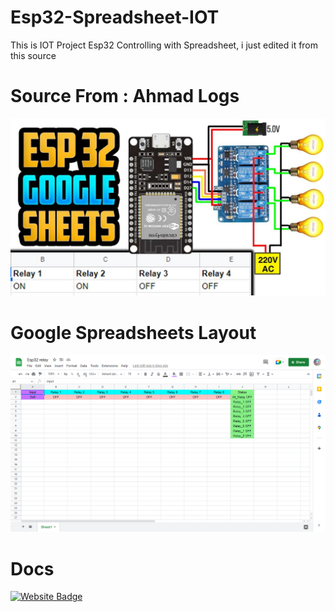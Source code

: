 # Esp32-Spreadsheet-IOT
This is IOT Project Esp32 Controlling with Spreadsheet, i just edited it from this source
# Source From : Ahmad Logs
[![Watch the video](./image/yem5EysVlochd.jpg)](https://www.youtube.com/watch?v=yem5EysVloc&ab_channel=AhmadLogs)
# Google Spreadsheets Layout 
![Layout](./image/Screenshot%20(264).png)
# Docs
[![Website Badge](https://img.shields.io/badge/-Website-050a30?style=flat-square&logo=vercel&logoColor=6601FE&link=https://dev.ulhaq.web.id)](https://dev.ulhaq.web.id)
